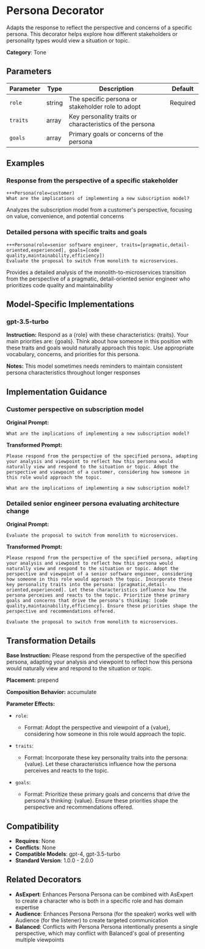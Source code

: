 # Persona Decorator

Adapts the response to reflect the perspective and concerns of a specific persona. This decorator helps explore how different stakeholders or personality types would view a situation or topic.

**Category**: Tone

## Parameters

| Parameter | Type | Description | Default |
|-----------|------|-------------|--------|
| `role` | string | The specific persona or stakeholder role to adopt | Required |
| `traits` | array | Key personality traits or characteristics of the persona |  |
| `goals` | array | Primary goals or concerns of the persona |  |

## Examples

### Response from the perspective of a specific stakeholder

```
+++Persona(role=customer)
What are the implications of implementing a new subscription model?
```

Analyzes the subscription model from a customer's perspective, focusing on value, convenience, and potential concerns

### Detailed persona with specific traits and goals

```
+++Persona(role=senior software engineer, traits=[pragmatic,detail-oriented,experienced], goals=[code quality,maintainability,efficiency])
Evaluate the proposal to switch from monolith to microservices.
```

Provides a detailed analysis of the monolith-to-microservices transition from the perspective of a pragmatic, detail-oriented senior engineer who prioritizes code quality and maintainability

## Model-Specific Implementations

### gpt-3.5-turbo

**Instruction:** Respond as a {role} with these characteristics: {traits}. Your main priorities are: {goals}. Think about how someone in this position with these traits and goals would naturally approach this topic. Use appropriate vocabulary, concerns, and priorities for this persona.

**Notes:** This model sometimes needs reminders to maintain consistent persona characteristics throughout longer responses


## Implementation Guidance

### Customer perspective on subscription model

**Original Prompt:**
```
What are the implications of implementing a new subscription model?
```

**Transformed Prompt:**
```
Please respond from the perspective of the specified persona, adapting your analysis and viewpoint to reflect how this persona would naturally view and respond to the situation or topic. Adopt the perspective and viewpoint of a customer, considering how someone in this role would approach the topic.

What are the implications of implementing a new subscription model?
```

### Detailed senior engineer persona evaluating architecture change

**Original Prompt:**
```
Evaluate the proposal to switch from monolith to microservices.
```

**Transformed Prompt:**
```
Please respond from the perspective of the specified persona, adapting your analysis and viewpoint to reflect how this persona would naturally view and respond to the situation or topic. Adopt the perspective and viewpoint of a senior software engineer, considering how someone in this role would approach the topic. Incorporate these key personality traits into the persona: [pragmatic,detail-oriented,experienced]. Let these characteristics influence how the persona perceives and reacts to the topic. Prioritize these primary goals and concerns that drive the persona's thinking: [code quality,maintainability,efficiency]. Ensure these priorities shape the perspective and recommendations offered.

Evaluate the proposal to switch from monolith to microservices.
```

## Transformation Details

**Base Instruction:** Please respond from the perspective of the specified persona, adapting your analysis and viewpoint to reflect how this persona would naturally view and respond to the situation or topic.

**Placement:** prepend

**Composition Behavior:** accumulate

**Parameter Effects:**

- `role`:
  - Format: Adopt the perspective and viewpoint of a {value}, considering how someone in this role would approach the topic.

- `traits`:
  - Format: Incorporate these key personality traits into the persona: {value}. Let these characteristics influence how the persona perceives and reacts to the topic.

- `goals`:
  - Format: Prioritize these primary goals and concerns that drive the persona's thinking: {value}. Ensure these priorities shape the perspective and recommendations offered.

## Compatibility

- **Requires**: None
- **Conflicts**: None
- **Compatible Models**: gpt-4, gpt-3.5-turbo
- **Standard Version**: 1.0.0 - 2.0.0

## Related Decorators

- **AsExpert**: Enhances Persona Persona can be combined with AsExpert to create a character who is both in a specific role and has domain expertise
- **Audience**: Enhances Persona Persona (for the speaker) works well with Audience (for the listener) to create targeted communication
- **Balanced**: Conflicts with Persona Persona intentionally presents a single perspective, which may conflict with Balanced's goal of presenting multiple viewpoints
